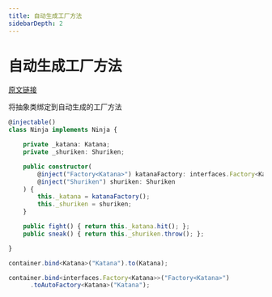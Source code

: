 ```yaml
---
title: 自动生成工厂方法
sidebarDepth: 2
---
```


# 自动生成工厂方法

[原文链接](https://github.com/inversify/InversifyJS/blob/master/wiki/auto_factory.md)

将抽象类绑定到自动生成的工厂方法

```ts
@injectable()
class Ninja implements Ninja {

    private _katana: Katana;
    private _shuriken: Shuriken;

    public constructor(
	    @inject("Factory<Katana>") katanaFactory: interfaces.Factory<Katana>,
	    @inject("Shuriken") shuriken: Shuriken
    ) {
        this._katana = katanaFactory();
        this._shuriken = shuriken;
    }

    public fight() { return this._katana.hit(); };
    public sneak() { return this._shuriken.throw(); };

}
```

```ts
container.bind<Katana>("Katana").to(Katana);

container.bind<interfaces.Factory<Katana>>("Factory<Katana>")
	  .toAutoFactory<Katana>("Katana");
```
